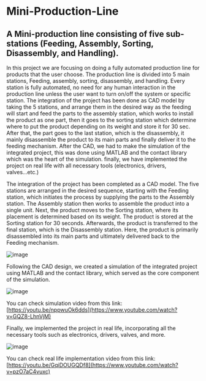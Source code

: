 # Mini-Production-Line
## A Mini-production line consisting of five sub-stations (Feeding, Assembly, Sorting, Disassembly, and Handling).

In this project we are focusing on doing a fully automated production line for products that the user choose. The production line is divided into 5 main stations, Feeding, assembly, sorting, disassembly, and handling. Every station is fully automated, no need for any human interaction in the production line unless the user want to turn on/off the system or specific station. The integration of the project has been done as CAD model by taking the 5 stations, and arrange them in the desired way as the feeding will start and feed the parts to the assembly station, which works to install the product as one part, then it goes to the sorting station which determine where to put the product depending on its weight and store it for 30 sec. After that, the part goes to the last station, which is the disassembly, it mainly disassemble the product to its main parts and finally deliver it to the feeding mechanism. After the CAD, we had to make the simulation of the integrated project, this was done using MATLAB and the contact library which was the heart of the simulation. finally, we have implemented the project on real life with all necessary tools (electronics, drivers, valves...etc.)



The integration of the project has been completed as a CAD model. The five stations are arranged in the desired sequence, starting with the Feeding station, which initiates the process by supplying the parts to the Assembly station. The Assembly station then works to assemble the product into a single unit. Next, the product moves to the Sorting station, where its placement is determined based on its weight. The product is stored at the Sorting station for 30 seconds. Afterwards, the product is transferred to the final station, which is the Disassembly station. Here, the product is primarily disassembled into its main parts and ultimately delivered back to the Feeding mechanism.

![image](https://github.com/MostafaELFEEL/Mini-Production-Line/assets/106331831/154a56ef-1110-46ba-a4e2-6d775eb1fceb)

Following the CAD design, we created a simulation of the integrated project using MATLAB and the contact library, which served as the core component of the simulation.

![image](https://github.com/MostafaELFEEL/Mini-Production-Line/assets/106331831/a36c4c13-a2a4-4eda-b47c-4cf04246204b)

You can check simulation video from this link:
[https://youtu.be/nppwuOk6dds](https://www.youtube.com/watch?v=GQZ8-LhnVjM)


Finally, we implemented the project in real life, incorporating all the necessary tools such as electronics, drivers, valves, and more.

![image](https://github.com/MostafaELFEEL/Mini-Production-Line/assets/106331831/f990e7c1-639c-4c18-b5de-0491eaac5643)

You can check real life implementation video from this link:
[https://youtu.be/GqiDOUGQDf8](https://www.youtube.com/watch?v=pzO7aC4vuxc)







